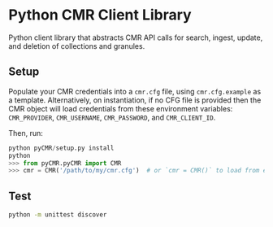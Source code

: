 # Python CMR Client Library

Python client library that abstracts CMR API calls for search, ingest, update, and deletion of collections and granules.

## Setup

Populate your CMR credentials into a `cmr.cfg` file, using `cmr.cfg.example` as a template. Alternatively, on instantiation, if no CFG file is provided then the CMR object will load credentials from these environment variables: `CMR_PROVIDER`, `CMR_USERNAME`, `CMR_PASSWORD`, and `CMR_CLIENT_ID`.

Then, run:

```python
python pyCMR/setup.py install
python
>>> from pyCMR.pyCMR import CMR
>>> cmr = CMR('/path/to/my/cmr.cfg')  # or `cmr = CMR()` to load from env vars
```

## Test

```bash
python -m unittest discover
```
